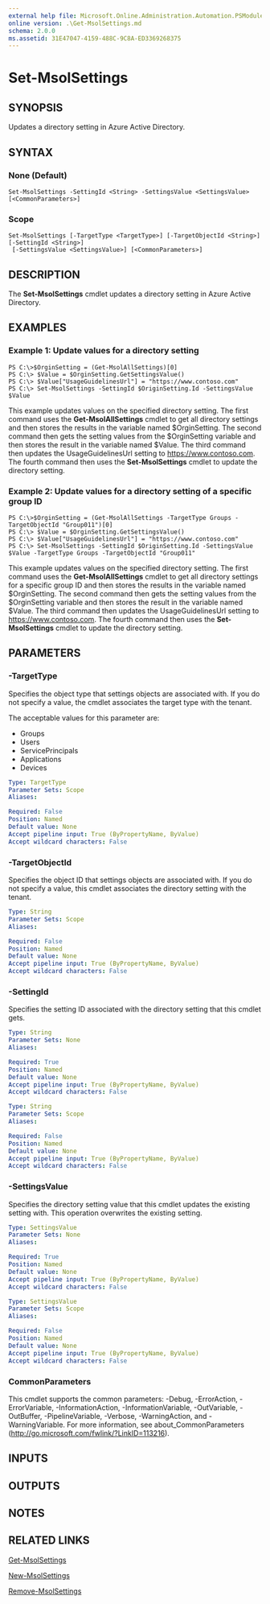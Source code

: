 ```yaml
---
external help file: Microsoft.Online.Administration.Automation.PSModule.dll-Help.xml
online version: .\Get-MsolSettings.md
schema: 2.0.0
ms.assetid: 31E47047-4159-488C-9C8A-ED3369268375
---
```


# Set-MsolSettings

## SYNOPSIS
Updates a directory setting in Azure Active Directory.

## SYNTAX

### None (Default)
```
Set-MsolSettings -SettingId <String> -SettingsValue <SettingsValue> [<CommonParameters>]
```

### Scope
```
Set-MsolSettings [-TargetType <TargetType>] [-TargetObjectId <String>] [-SettingId <String>]
 [-SettingsValue <SettingsValue>] [<CommonParameters>]
```

## DESCRIPTION
The **Set-MsolSettings** cmdlet updates a directory setting in Azure Active Directory.

## EXAMPLES

### Example 1: Update values for a directory setting
```
PS C:\>$OrginSetting = (Get-MsolAllSettings)[0] 
PS C:\> $Value = $OrginSetting.GetSettingsValue() 
PS C:\> $Value["UsageGuidelinesUrl"] = "https://www.contoso.com" 
PS C:\> Set-MsolSettings -SettingId $OriginSetting.Id -SettingsValue $Value
```

This example updates values on the specified directory setting.
The first command uses the **Get-MsolAllSettings** cmdlet to get all directory settings and then stores the results in the variable named $OrginSetting.
The second command then gets the setting values from the $OrginSetting variable and then stores the result in the variable named $Value.
The third command then updates the UsageGuidelinesUrl setting to https://www.contoso.com.
The fourth command then uses the **Set-MsolSettings** cmdlet to update the directory setting.

### Example 2: Update values for a directory setting of a specific group ID
```
PS C:\>$OrginSetting = (Get-MsolAllSettings -TargetType Groups -TargetObjectId "Group011")[0]
PS C:\> $Value = $OrginSetting.GetSettingsValue() 
PS C:\> $Value["UsageGuidelinesUrl"] = "https://www.contoso.com" 
PS C:\> Set-MsolSettings -SettingId $OriginSetting.Id -SettingsValue $Value -TargetType Groups -TargetObjectId "Group011"
```

This example updates values on the specified directory setting.
The first command uses the **Get-MsolAllSettings** cmdlet to get all directory settings for a specific group ID and then stores the results in the variable named $OrginSetting.
The second command then gets the setting values from the $OrginSetting variable and then stores the result in the variable named $Value.
The third command then updates the UsageGuidelinesUrl setting to https://www.contoso.com.
The fourth command then uses the **Set-MsolSettings** cmdlet to update the directory setting.

## PARAMETERS

### -TargetType
Specifies the object type that settings objects are associated with.
If you do not specify a value, the cmdlet associates the target type with the tenant.

The acceptable values for this parameter are:

- Groups
- Users
- ServicePrincipals
- Applications
- Devices

```yaml
Type: TargetType
Parameter Sets: Scope
Aliases: 

Required: False
Position: Named
Default value: None
Accept pipeline input: True (ByPropertyName, ByValue)
Accept wildcard characters: False
```

### -TargetObjectId
Specifies the object ID that settings objects are associated with.
If you do not specify a value, this cmdlet associates the directory setting with the tenant.

```yaml
Type: String
Parameter Sets: Scope
Aliases: 

Required: False
Position: Named
Default value: None
Accept pipeline input: True (ByPropertyName, ByValue)
Accept wildcard characters: False
```

### -SettingId
Specifies the setting ID associated with the directory setting that this cmdlet gets.

```yaml
Type: String
Parameter Sets: None
Aliases: 

Required: True
Position: Named
Default value: None
Accept pipeline input: True (ByPropertyName, ByValue)
Accept wildcard characters: False
```

```yaml
Type: String
Parameter Sets: Scope
Aliases: 

Required: False
Position: Named
Default value: None
Accept pipeline input: True (ByPropertyName, ByValue)
Accept wildcard characters: False
```

### -SettingsValue
Specifies the directory setting value that this cmdlet updates the existing setting with.
This operation overwrites the existing setting.

```yaml
Type: SettingsValue
Parameter Sets: None
Aliases: 

Required: True
Position: Named
Default value: None
Accept pipeline input: True (ByPropertyName, ByValue)
Accept wildcard characters: False
```

```yaml
Type: SettingsValue
Parameter Sets: Scope
Aliases: 

Required: False
Position: Named
Default value: None
Accept pipeline input: True (ByPropertyName, ByValue)
Accept wildcard characters: False
```

### CommonParameters
This cmdlet supports the common parameters: -Debug, -ErrorAction, -ErrorVariable, -InformationAction, -InformationVariable, -OutVariable, -OutBuffer, -PipelineVariable, -Verbose, -WarningAction, and -WarningVariable. For more information, see about_CommonParameters (http://go.microsoft.com/fwlink/?LinkID=113216).

## INPUTS

## OUTPUTS

## NOTES

## RELATED LINKS

[Get-MsolSettings](.\Get-MsolSettings.md)

[New-MsolSettings](.\New-MsolSettings.md)

[Remove-MsolSettings](.\Remove-MsolSettings.md)


